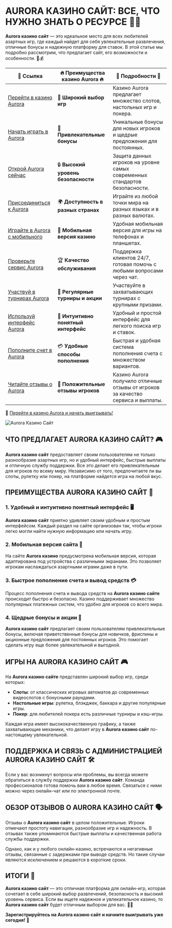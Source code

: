 # AURORA КАЗИНО САЙТ: ВСЕ, ЧТО НУЖНО ЗНАТЬ О РЕСУРСЕ 🎰🌐

**Aurora казино сайт** — это идеальное место для всех любителей азартных игр, где каждый найдет для себя увлекательные развлечения, отличные бонусы и надежную платформу для ставок. В этой статье мы подробно рассмотрим, что предлагает сайт, его возможности и особенности. 🌟💰

| 🔗 **Ссылка**                                         | 🔥 **Преимущества казино Aurora** 🔥  | 🌟 **Подробности** 🌟 |
|-----------------------------------------------------|-------------------------------------|----------------------|
| [Перейти в казино Aurora](https://10trafic-stat2.com/click/668546556bcc6313411604bd/6766/13032/subaccount) | 🎰 **Широкий выбор игр**           | Казино Aurora предлагает множество слотов, настольных игр и покера. |
| [Начать играть в Aurora](https://10trafic-stat2.com/click/668546556bcc6313411604bd/6766/13032/subaccount) | 💸 **Привлекательные бонусы**      | Уникальные бонусы для новых игроков и щедрые предложения для постоянных. |
| [Открой Aurora сейчас](https://10trafic-stat2.com/click/668546556bcc6313411604bd/6766/13032/subaccount) | 🔒 **Высокий уровень безопасности** | Защита данных игроков на уровне самых современных стандартов безопасности. |
| [Присоединиться к Aurora](https://10trafic-stat2.com/click/668546556bcc6313411604bd/6766/13032/subaccount) | 🌍 **Доступность в разных странах** | Играйте из любой точки мира на разных языках и в разных валютах. |
| [Играйте в Aurora с мобильного](https://10trafic-stat2.com/click/668546556bcc6313411604bd/6766/13032/subaccount) | 📱 **Мобильная версия казино**    | Удобная мобильная версия для игры на телефонах и планшетах. |
| [Проверьте сервис Aurora](https://10trafic-stat2.com/click/668546556bcc6313411604bd/6766/13032/subaccount) | 🏆 **Качество обслуживания**      | Поддержка клиентов 24/7, готовая помочь с любыми вопросами через чат. |
| [Участвуй в турнирах Aurora](https://10trafic-stat2.com/click/668546556bcc6313411604bd/6766/13032/subaccount) | 🎉 **Регулярные турниры и акции** | Участвуйте в захватывающих турнирах с крупными призами. |
| [Используй интерфейс Aurora](https://10trafic-stat2.com/click/668546556bcc6313411604bd/6766/13032/subaccount) | 🎯 **Интуитивно понятный интерфейс** | Удобный и простой интерфейс для легкого поиска игр и ставок. |
| [Пополните счет в Aurora](https://10trafic-stat2.com/click/668546556bcc6313411604bd/6766/13032/subaccount) | 💳 **Удобные способы пополнения** | Быстрая и удобная система пополнения счета с множеством вариантов. |
| [Читайте отзывы о Aurora](https://10trafic-stat2.com/click/668546556bcc6313411604bd/6766/13032/subaccount) | 💬 **Положительные отзывы игроков** | Казино Aurora получило отличные отзывы от игроков за качество сервиса и выплаты. |

🔗 [Перейти в казино Aurora и начать выигрывать!](https://10trafic-stat2.com/click/668546556bcc6313411604bd/6766/13032/subaccount)

![Aurora Казино Сайт](https://sun9-55.userapi.com/impf/pvHcDS8RQKOlTEfnzAUtqgme41ybo6x1hJ1hrw/PuPxScH4DZc.jpg?size=1920x768&quality=95&crop=585,0,1300,519&sign=cf0b99c68af82279fa7dc90bfb1fd736&type=cover_group)

## ЧТО ПРЕДЛАГАЕТ AURORA КАЗИНО САЙТ? 🎮

**Aurora казино сайт** предоставляет своим пользователям не только разнообразие азартных игр, но и удобный интерфейс, быстрые выплаты и отличную службу поддержки. Все это делает его привлекательным для игроков по всему миру. Независимо от того, предпочитаете ли вы слоты, рулетку или покер, на платформе найдется игра на любой вкус.

## ПРЕИМУЩЕСТВА AURORA КАЗИНО САЙТ 🌟

### 1. **Удобный и интуитивно понятный интерфейс** 🖥️
**Aurora казино сайт** приятно удивляет своим удобным и простым интерфейсом. Каждый раздел на сайте организован так, чтобы игроки легко могли найти нужную информацию или начать игру.

### 2. **Мобильная версия сайта** 📱
На сайте **Aurora казино** предусмотрена мобильная версия, которая адаптирована под устройства с различными экранами. Это позволяет игрокам наслаждаться азартными играми даже в пути.

### 3. **Быстрое пополнение счета и вывод средств** 💳
Процесс пополнения счета и вывода средств на **Aurora казино сайте** происходит быстро и безопасно. Казино поддерживает множество популярных платежных систем, что удобно для игроков со всего мира.

### 4. **Щедрые бонусы и акции** 🎁
**Aurora казино сайт** предлагает своим пользователям привлекательные бонусы, включая приветственные бонусы для новичков, фриспины и акционные предложения для постоянных игроков. Это помогает сделать игру еще более увлекательной и выгодной.

## ИГРЫ НА AURORA КАЗИНО САЙТ 🎮

На **Aurora казино сайте** представлен широкий выбор игр, среди которых:

- **Слоты**: от классических игровых автоматов до современных видеослотов с бонусными раундами.
- **Настольные игры**: рулетка, блэкджек, баккара и другие популярные игры.
- **Покер**: для любителей покера есть различные турниры и кэш-игры.

Каждая игра имеет высококачественную графику, а также захватывающие механики, что делает игру в **Aurora казино сайт** по-настоящему увлекательной.

## ПОДДЕРЖКА И СВЯЗЬ С АДМИНИСТРАЦИЕЙ AURORA КАЗИНО САЙТ 🛠️

Если у вас возникнут вопросы или проблемы, вы всегда можете обратиться в службу поддержки **Aurora казино сайт**. Команда профессионалов готова помочь вам в любое время. Связаться с ними можно через онлайн-чат или по электронной почте.

## ОБЗОР ОТЗЫВОВ О AURORA КАЗИНО САЙТ 🗣️

Отзывы о **Aurora казино сайт** в целом положительные. Игроки отмечают простоту навигации, разнообразие игр и надежность. В отзывах также упоминаются быстрые выплаты и качественная работа службы поддержки.

Однако, как и у любого онлайн-казино, встречаются и негативные отзывы, связанные с задержками при выводе средств. Но такие случаи являются исключением и решаются в короткие сроки.

## ИТОГИ 🎉

**Aurora казино сайт** — это отличная платформа для онлайн-игр, которая сочетает в себе широкий выбор развлечений, безопасность и высокий уровень сервиса. Если вы ищете надежное и увлекательное казино, то **Aurora казино сайт** будет отличным выбором для вас. 🌟🎰

**Зарегистрируйтесь на **Aurora казино сайт** и начните выигрывать уже сегодня!** 🚀
